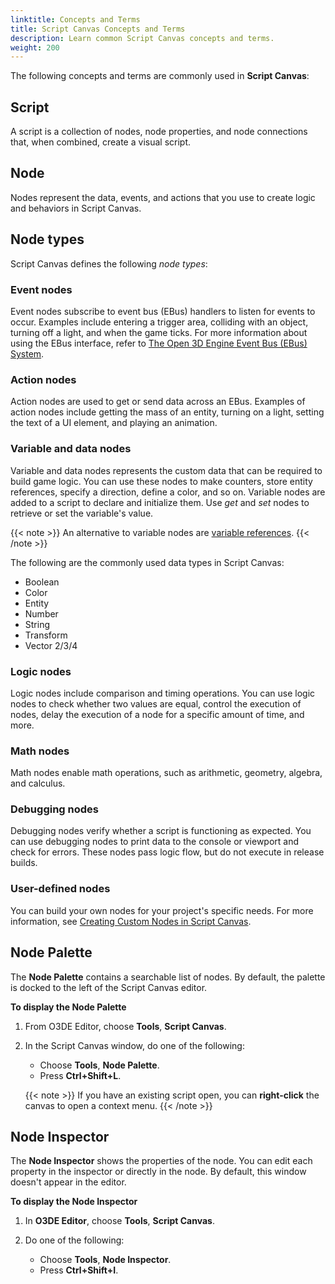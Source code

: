 ```yaml
---
linktitle: Concepts and Terms
title: Script Canvas Concepts and Terms
description: Learn common Script Canvas concepts and terms.
weight: 200
---
```


The following concepts and terms are commonly used in **Script Canvas**:

## Script

A script is a collection of nodes, node properties, and node connections that, when combined, create a visual script.

## Node

Nodes represent the data, events, and actions that you use to create logic and behaviors in Script Canvas.

## Node types

Script Canvas defines the following _node types_:

### Event nodes

Event nodes subscribe to event bus (EBus) handlers to listen for events to occur. Examples include entering a trigger area, colliding with an object, turning off a light, and when the game ticks. For more information about using the EBus interface, refer to [The Open 3D Engine Event Bus (EBus) System](/docs/user-guide/engine/ebus/).

### Action nodes

Action nodes are used to get or send data across an EBus. Examples of action nodes include getting the mass of an entity, turning on a light, setting the text of a UI element, and playing an animation.

### Variable and data nodes

Variable and data nodes represents the custom data that can be required to build game logic. You can use these nodes to make counters, store entity references, specify a direction, define a color, and so on. Variable nodes are added to a script to declare and initialize them. Use _get_ and _set_ nodes to retrieve or set the variable's value.

{{< note >}}
An alternative to variable nodes are [variable references](/docs/user-guide/scripting/script-canvas/editor-reference/variables/variable-references).
{{< /note >}}

The following are the commonly used data types in Script Canvas:

+ Boolean
+ Color
+ Entity
+ Number
+ String
+ Transform
+ Vector 2/3/4

### Logic nodes

Logic nodes include comparison and timing operations. You can use logic nodes to check whether two values are equal, control the execution of nodes, delay the execution of a node for a specific amount of time, and more.

### Math nodes

Math nodes enable math operations, such as arithmetic, geometry, algebra, and calculus.

### Debugging nodes

Debugging nodes verify whether a script is functioning as expected. You can use debugging nodes to print data to the console or viewport and check for errors. These nodes pass logic flow, but do not execute in release builds.

### User-defined nodes

You can build your own nodes for your project's specific needs. For more information, see [Creating Custom Nodes in Script Canvas](/docs/user-guide/scripting/script-canvas/programmer-guide/custom-nodes/).

## Node Palette

The **Node Palette** contains a searchable list of nodes. By default, the palette is docked to the left of the Script Canvas editor.

**To display the Node Palette**

1. From O3DE Editor, choose **Tools**, **Script Canvas**.

1. In the Script Canvas window, do one of the following:
   + Choose **Tools**, **Node Palette**.
   + Press **Ctrl+Shift+L**.

   {{< note >}}
If you have an existing script open, you can **right-click** the canvas to open a context menu.
   {{< /note >}}

## Node Inspector

The **Node Inspector** shows the properties of the node. You can edit each property in the inspector or directly in the node. By default, this window doesn't appear in the editor.

**To display the Node Inspector**

1. In **O3DE Editor**, choose **Tools**, **Script Canvas**.

1. Do one of the following:
   + Choose **Tools**, **Node Inspector**.
   + Press **Ctrl+Shift+I**.
